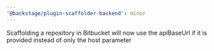 ```yaml
---
'@backstage/plugin-scaffolder-backend': minor
---
```


Scaffolding a repository in Bitbucket will now use the apiBaseUrl if it is provided instead of only the host parameter

